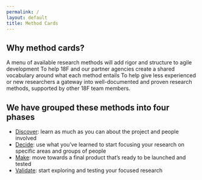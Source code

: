 ```yaml
---
permalink: /
layout: default
title: Method Cards
---
```


## Why method cards?

A menu of available research methods will add rigor and structure to agile development
To help 18F and our partner agencies create a shared vocabulary around what each method entails
To help give less experienced or new researchers a gateway into well-documented and proven research methods, supported by other 18F team members.

## We have grouped these methods into four phases

- [Discover](./discover/): learn as much as you can about the project and people involved 
- [Decide](./define/): use what you’ve learned to start focusing your research on specific areas and groups of people 
- [Make](./make/): move towards a final product that’s ready to be launched and tested
- [Validate](./validate/): start exploring and testing your focused research